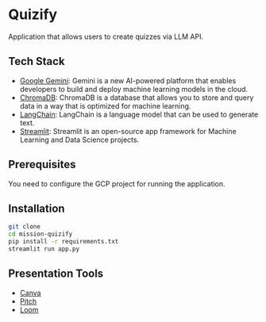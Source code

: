 # Quizify 
Application that allows users to create quizzes via LLM API.

## Tech Stack
- [Google Gemini](https://cloud.google.com/gemini): Gemini is a new AI-powered platform that enables developers to build and deploy machine learning models in the cloud.
- [ChromaDB](https://docs.trychroma.com/): ChromaDB is a database that allows you to store and query data in a way that is optimized for machine learning.
- [LangChain](https://langchain.com/): LangChain is a language model that can be used to generate text.
- [Streamlit](https://streamlit.io/): Streamlit is an open-source app framework for Machine Learning and Data Science projects.

## Prerequisites
You need to configure the GCP project for running the application.

## Installation
```bash
git clone
cd mission-quizify
pip install -r requirements.txt
streamlit run app.py
```

## Presentation Tools
- [Canva](https://www.canva.com/)
- [Pitch](https://pitch.com/)
- [Loom](https://www.loom.com/)